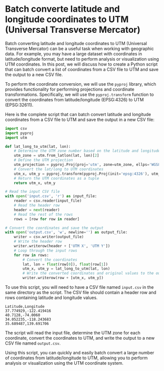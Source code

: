 # Batch converte latitude and longitude coordinates to UTM (Universal Transverse Mercator)

Batch converting latitude and longitude coordinates to UTM (Universal Transverse Mercator) can be a useful task when working with geographic data. For example, you may have a large dataset with coordinates in latitude/longitude format, but need to perform analysis or visualization using UTM coordinates. In this post, we will discuss how to create a Python script that can batch convert a list of coordinates from a CSV file to UTM and save the output to a new CSV file.

To perform the coordinate conversion, we will use the `pyproj` library, which provides functionality for performing projections and coordinate transformations. Specifically, we will use the `pyproj.transform` function to convert the coordinates from latitude/longitude (EPSG:4326) to UTM (EPSG:32611).

Here is the complete script that can batch convert latitude and longitude coordinates from a CSV file to UTM and save the output in a new CSV file:
```python
import csv
import pyproj
import utm

def lat_long_to_utm(lat, lon):
    # Determine the UTM zone number based on the latitude and longitude
    utm_zone = utm.from_latlon(lat, lon)[2]
    # Define the UTM projection
    utm_projection = pyproj.Proj(proj='utm', zone=utm_zone, ellps='WGS84')
    # Convert the lat/long to UTM coordinates
    utm_x, utm_y = pyproj.transform(pyproj.Proj(init='epsg:4326'), utm_projection, lon, lat)
    # Return the UTM coordinates as a tuple
    return utm_x, utm_y

# Read the input CSV file
with open('input.csv', 'r') as input_file:
    reader = csv.reader(input_file)
    # Read the header row
    header = next(reader)
    # Read the rest of the rows
    rows = [row for row in reader]

# Convert the coordinates and save the output
with open('output.csv', 'w', newline='') as output_file:
    writer = csv.writer(output_file)
    # Write the header row
    writer.writerow(header + ['UTM X', 'UTM Y'])
    # Loop through the input rows
    for row in rows:
        # Convert the coordinates
        lat, lon = float(row[0]), float(row[1])
        utm_x, utm_y = lat_long_to_utm(lat, lon)
        # Write the converted coordinates and original values to the output file
        writer.writerow(row + [utm_x, utm_y])
```

To use this script, you will need to have a CSV file named `input.csv` in the same directory as the script. The CSV file should contain a header row and rows containing latitude and longitude values. 
```
Latitude,Longitude
37.774929,-122.419416
40.7128,-74.0060
34.052235,-118.243683
35.689487,139.691706
```

The script will read the input file, determine the UTM zone for each coordinate, convert the coordinates to UTM, and write the output to a new CSV file named `output.csv`.

Using this script, you can quickly and easily batch convert a large number of coordinates from latitude/longitude to UTM, allowing you to perform analysis or visualization using the UTM coordinate system.



